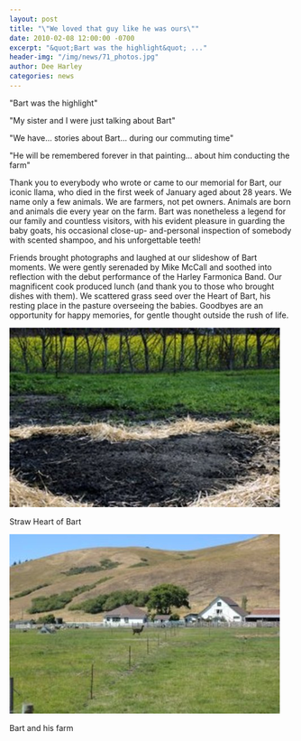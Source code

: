 ```yaml
---
layout: post
title: "\"We loved that guy like he was ours\""
date: 2010-02-08 12:00:00 -0700
excerpt: "&quot;Bart was the highlight&quot; ..."
header-img: "/img/news/71_photos.jpg"
author: Dee Harley
categories: news
---
```

&quot;Bart was the highlight&quot;

&quot;My sister and I were just talking about Bart&quot;

&quot;We have... stories about Bart... during our commuting time&quot;

&quot;He will be remembered forever in that painting... about him
conducting the farm&quot;

Thank you to everybody who wrote or came to our memorial for Bart, our
iconic llama, who died in the first week of January aged about 28
years. We name only a few animals. We are farmers, not pet owners.
Animals are born and animals die every year on the farm. Bart was
nonetheless a legend for our family and countless visitors, with his
evident pleasure in guarding the baby goats, his occasional close-up-
and-personal inspection of somebody with scented shampoo, and his
unforgettable teeth!

Friends brought photographs and laughed at our slideshow of Bart
moments. We were gently serenaded by Mike McCall and soothed into
reflection with the debut performance of the Harley Farmonica Band.
Our magnificent cook produced lunch (and thank you to those who
brought dishes with them). We scattered grass seed over the Heart of
Bart, his resting place in the pasture overseeing the babies. Goodbyes
are an opportunity for happy memories, for gentle thought outside the
rush of life.

![image](/img/news/71_heart.jpg)

Straw Heart of Bart

![image](/img/news/71_bartleft.jpg)

Bart and his farm

